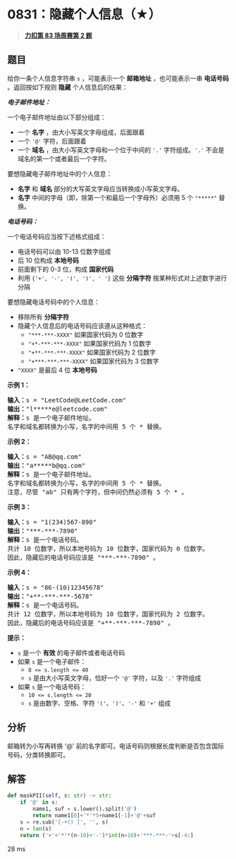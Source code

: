 # 0831：隐藏个人信息（★）


> <u>**[力扣第 83 场周赛第 2 题](https://leetcode.cn/problems/masking-personal-information/)**</u>

## 题目

<p>给你一条个人信息字符串 <code>s</code> ，可能表示一个 <strong>邮箱地址</strong> ，也可能表示一串 <strong>电话号码</strong> 。返回按如下规则 <strong>隐藏</strong> 个人信息后的结果：</p>

<p><em><strong>电子邮件地址：</strong></em></p>

<p>一个电子邮件地址由以下部分组成：</p>

<ul>
<li>一个 <strong>名字</strong> ，由大小写英文字母组成，后面跟着</li>
<li>一个 <code>'@'</code> 字符，后面跟着</li>
<li>一个 <strong>域名</strong> ，由大小写英文字母和一个位于中间的 <code>'.'</code> 字符组成。<code>'.'</code> 不会是域名的第一个或者最后一个字符。</li>
</ul>

<p>要想隐藏电子邮件地址中的个人信息：</p>

<ul>
<li><strong>名字</strong> 和 <strong>域名</strong> 部分的大写英文字母应当转换成小写英文字母。</li>
<li><strong>名字</strong> 中间的字母（即，除第一个和最后一个字母外）必须用 5 个 <code>"*****"</code> 替换。</li>
</ul>

<p><em><strong>电话号码：</strong></em></p>

<p>一个电话号码应当按下述格式组成：</p>

<ul>
<li>电话号码可以由 10-13 位数字组成</li>
<li>后 10 位构成 <strong>本地号码</strong></li>
<li>前面剩下的 0-3 位，构成 <strong>国家代码</strong></li>
<li>利用 <code>{'+', '-', '(', ')', ' '}</code> 这些 <strong>分隔字符</strong> 按某种形式对上述数字进行分隔</li>
</ul>

<p>要想隐藏电话号码中的个人信息：</p>

<ul>
<li>移除所有 <strong>分隔字符</strong></li>
<li>隐藏个人信息后的电话号码应该遵从这种格式：
<ul>
<li><code>"***-***-XXXX"</code> 如果国家代码为 0 位数字</li>
<li><code>"+*-***-***-XXXX"</code> 如果国家代码为 1 位数字</li>
<li><code>"+**-***-***-XXXX"</code> 如果国家代码为 2 位数字</li>
<li><code>"+***-***-***-XXXX"</code> 如果国家代码为 3 位数字</li>
</ul>
</li>
<li><code>"XXXX"</code> 是最后 4 位 <strong>本地号码</strong></li>
</ul>


<div class="top-view__1vxA">
<div class="original__bRMd">
<div>
<p><strong>示例 1：</strong></p>

<pre>
<strong>输入：</strong>s = "LeetCode@LeetCode.com"
<strong>输出：</strong>"l*****e@leetcode.com"
<strong>解释：</strong>s 是一个电子邮件地址。
名字和域名都转换为小写，名字的中间用 5 个 * 替换。
</pre>

<p><strong>示例 2：</strong></p>

<pre>
<strong>输入：</strong>s = "AB@qq.com"
<strong>输出：</strong>"a*****b@qq.com"
<strong>解释：</strong>s 是一个电子邮件地址。
名字和域名都转换为小写，名字的中间用 5 个 * 替换。
注意，尽管 "ab" 只有两个字符，但中间仍然必须有 5 个 * 。
</pre>

<p><strong>示例 3：</strong></p>

<pre>
<strong>输入：</strong>s = "1(234)567-890"
<strong>输出：</strong>"***-***-7890"
<strong>解释：</strong>s 是一个电话号码。
共计 10 位数字，所以本地号码为 10 位数字，国家代码为 0 位数字。
因此，隐藏后的电话号码应该是 "***-***-7890" 。
</pre>

<p><strong>示例 4：</strong></p>

<pre>
<strong>输入：</strong>s = "86-(10)12345678"
<strong>输出：</strong>"+**-***-***-5678"
<strong>解释：</strong>s 是一个电话号码。
共计 12 位数字，所以本地号码为 10 位数字，国家代码为 2 位数字。
因此，隐藏后的电话号码应该是 "+**-***-***-7890" 。
</pre>



<p><strong>提示：</strong></p>

<ul>
<li><code>s</code> 是一个 <strong>有效</strong> 的电子邮件或者电话号码</li>
<li>如果 <code>s</code> 是一个电子邮件：
<ul>
<li><code>8 &lt;= s.length &lt;= 40</code></li>
<li><code>s</code> 是由大小写英文字母，恰好一个 <code>'@'</code> 字符，以及 <code>'.'</code> 字符组成</li>
</ul>
</li>
<li>如果 <code>s</code> 是一个电话号码：
<ul>
<li><code>10 &lt;= s.length &lt;= 20</code></li>
<li><code>s</code> 是由数字、空格、字符 <code>'('</code>、<code>')'</code>、<code>'-'</code> 和 <code>'+'</code> 组成</li>
</ul>
</li>
</ul>
</div>
</div>
</div>


## 分析

邮箱转为小写再转换 '@' 前的名字即可。电话号码则根据长度判断是否包含国际号码，分类转换即可。

## 解答

```python
def maskPII(self, s: str) -> str:
    if '@' in s:
        name1, suf = s.lower().split('@')
        return name1[0]+'*'*5+name1[-1]+'@'+suf
    s = re.sub('[-+() ]', '', s)
    n = len(s)
    return ('+'+'*'*(n-10)+'-')*int(n>10)+'***-***-'+s[-4:]
```
28 ms

